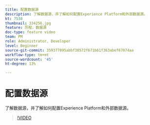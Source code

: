```yaml
---
title: 配置数据源
description: 了解数据源，并了解如何配置Experience Platform和外部数据源。
kt: 7538
thumbnail: 334256.jpg
feature: 历程，数据源
doc-type: feature video
team: PM
role: Administrator, Developer
level: Beginner
source-git-commit: 359377095abbf30572f671b61f363abef67074aa
workflow-type: tm+mt
source-wordcount: '45'
ht-degree: 13%

---
```



# 配置数据源

了解数据源，并了解如何配置Experience Platform和外部数据源。

>[!VIDEO](https://video.tv.adobe.com/v/334256?quality=12)
